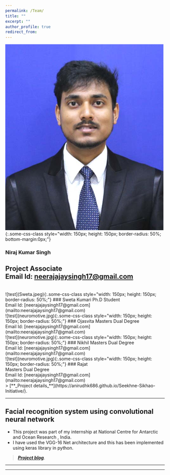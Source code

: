 ```yaml
---
permalink: /Team/
title: ""
excerpt: ""
author_profile: true
redirect_from: 
---
```

![test](Niraj.jpg){:.some-css-class style="width: 150px; height: 150px; border-radius: 50%; bottom-margin:0px;"}
### Niraj Kumar Singh
Project Associate
<br><span style="font-size: 1em;">Email Id:</span>
[neerajajaysingh17@gmail.com](mailto:neerajajaysingh17@gmail.com) 
---
<br>
![test](Sweta.jpeg){:.some-css-class style="width: 150px; height: 150px; border-radius: 50%;"}    
### Sweta Kumari
Ph.D Student
<br><span style="font-size: 1em;">Email Id:</span>
[neerajajaysingh17@gmail.com](mailto:neerajajaysingh17@gmail.com) 


<br>
![test](neuromotive.jpg){:.some-css-class style="width: 150px; height: 150px;  border-radius: 50%;"}
###  Ojasvita
Masters Dual Degree
<br><span style="font-size: 1em;">Email Id:</span>
[neerajajaysingh17@gmail.com](mailto:neerajajaysingh17@gmail.com) 

<br>
![test](neuromotive.jpg){:.some-css-class style="width: 150px; height: 150px; border-radius: 50%;"}
### Nikhil
Masters Dual Degree
<br><span style="font-size: 1em;">Email Id:</span>
[neerajajaysingh17@gmail.com](mailto:neerajajaysingh17@gmail.com) 

<br>
![test](neuromotive.jpg){:.some-css-class style="width: 150px; height: 150px; border-radius: 50%;"}
### Rajat<br>
Masters Dual Degree
<br><span style="font-size: 1em;">Email Id:</span>
[neerajajaysingh17@gmail.com](mailto:neerajajaysingh17@gmail.com) 


<br>
> [**_Project details_**](https://anirudhk686.github.io/Seekhne-Sikhao-Initiative/).

***

## Facial recognition system using convolutional neural network 

* This project was part of my internship at National Centre for Antarctic and Ocean Research , India. 
* I have used the VGG-16 Net architecture and this has been implemented using keras library in python.

> [**_Project blog_**](https://anirudhk686.github.io/facial_recognition/).

***   
---
